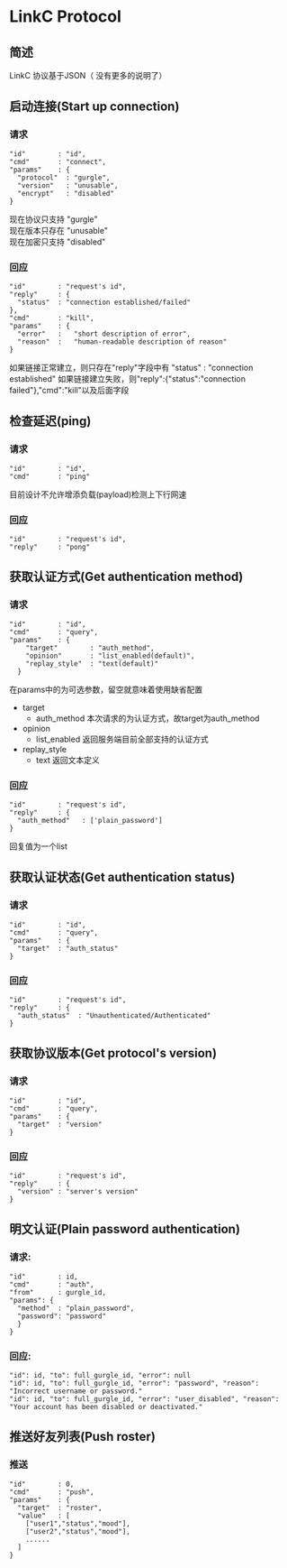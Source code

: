 # LinkC Protocol   
## 简述    
LinkC 协议基于JSON（ 没有更多的说明了）    
## 启动连接(Start up connection)    
### 请求
```
"id"        : "id",    
"cmd"       : "connect",
"params"    : {
  "protocol"  : "gurgle",
  "version"   : "unusable",
  "encrypt"   : "disabled"
}
```
现在协议只支持 "gurgle"   
现在版本只存在 "unusable"   
现在加密只支持 "disabled"   
### 回应
```
"id"        : "request's id",    
"reply"     : {
  "status"  : "connection established/failed"
},
"cmd"       : "kill",
"params"    : {
  "error"   :   "short description of error",
  "reason"  :   "human-readable description of reason"
}
```
如果链接正常建立，则只存在"reply"字段中有 "status" : "connection established"
如果链接建立失败，则"reply":{"status":"connection failed"},"cmd":"kill"以及后面字段

## 检查延迟(ping)
### 请求
```
"id"        : "id",    
"cmd"       : "ping"    
```
目前设计不允许增添负载(payload)检测上下行网速
### 回应
```
"id"        : "request's id",    
"reply"     : "pong"
```

## 获取认证方式(Get authentication method)
### 请求
```
"id"        : "id",    
"cmd"       : "query",   
"params"    : {
    "target"        : "auth_method",
    "opinion"       : "list_enabled(default)",
    "replay_style"  : "text(default)"
  }
```
在params中的为可选参数，留空就意味着使用缺省配置    
- target  
  - auth_method    本次请求的为认证方式，故target为auth_method
- opinion     
  - list_enabled   返回服务端目前全部支持的认证方式   
- replay_style      
  - text		       返回文本定义     

### 回应
```
"id"        : "request's id",    
"reply"     : {
  "auth_method"   : ['plain_password']
}
``` 
回复值为一个list

## 获取认证状态(Get authentication status)
### 请求
```
"id"        : "id",
"cmd"       : "query",
"params"    : {
  "target"  : "auth_status"
}
```
### 回应
```
"id"        : "request's id",    
"reply"     : {
  "auth_status"  : "Unauthenticated/Authenticated"
}
``` 

## 获取协议版本(Get protocol's version)
### 请求
```
"id"        : "id",
"cmd"       : "query",
"params"    : {
  "target"  : "version"
}
```
### 回应
```
"id"        : "request's id",    
"reply"     : {
  "version" : "server's version"
}
``` 

## 明文认证(Plain password authentication)
### 请求:
```
"id"        : id,
"cmd"       : "auth", 
"from"      : gurgle_id, 
"params": {
  "method"  : "plain_password",
  "password": "password"
  }
}
```
### 回应:
```
"id": id, "to": full_gurgle_id, "error": null
"id": id, "to": full_gurgle_id, "error": "password", "reason": "Incorrect username or password."
"id": id, "to": full_gurgle_id, "error": "user_disabled", "reason": "Your account has been disabled or deactivated."
```

## 推送好友列表(Push roster)
### 推送
```
"id"        : 0,
"cmd"       : "push",
"params"    : {
  "target"  : "roster",
  "value"   : [
    ["user1","status","mood"],
    ["user2","status","mood"],
    ......
  ]
}
```